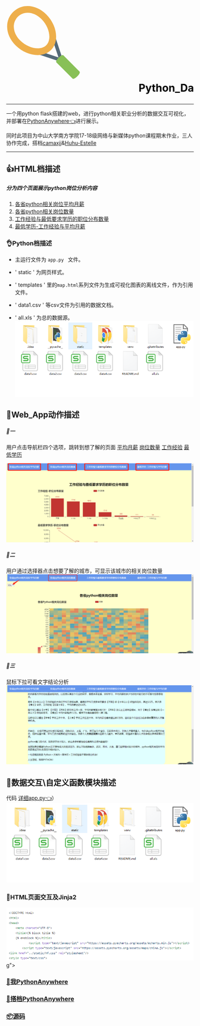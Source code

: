 # <svg t="1578230313391" class="icon" viewBox="0 0 1024 1024" version="1.1" xmlns="http://www.w3.org/2000/svg" p-id="2004" width="200" height="200"><path d="M773.02528 781.265455a23.738182 23.738182 0 0 1-24.273455 5.72509l-301.963636-100.398545a23.645091 23.645091 0 0 1-15.010909-29.928727 23.738182 23.738182 0 0 1 30.021818-14.987637l256.954182 85.434182-85.620364-256.395636a23.714909 23.714909 0 1 1 45.009455-14.987637l100.608 301.312c2.839273 8.517818 0.628364 17.896727-5.725091 24.22691" fill="#546A79" p-id="2005"></path><path d="M616.260189 624.965818c-114.967273 114.990545-339.106909 85.085091-489.448727-65.256727C-12.708538 420.189091-26.741993 223.790545 94.159825 102.865455 215.084916-18.036364 411.483462-4.002909 551.003462 135.517091c150.341818 150.341818 180.247273 374.481455 65.256727 489.448727zM159.439825 168.145455c-85.085091 85.085091-71.377455 222.301091 32.628364 326.306909 111.010909 111.010909 282.088727 142.103273 358.935273 65.256727 76.846545-76.846545 45.754182-247.924364-65.256727-358.935273C381.740916 96.768 244.524916 83.060364 159.439825 168.145455z" fill="#EEAF4B" p-id="2006"></path><path d="M977.895098 986.600727c-26.554182 26.554182-55.249455 40.913455-64.093091 32.069818l-224.372363-224.372363c-8.866909-8.866909 5.492364-37.562182 32.046545-64.116364 26.554182-26.554182 55.249455-40.913455 64.093091-32.046545l224.395636 224.372363c8.843636 8.843636-5.515636 37.538909-32.069818 64.093091" fill="#88C057" p-id="2007"></path></svg><div data-v-2df95543=""><font color="black"><marquee>Python_Data</marquee></font>


---

一个用python flask搭建的web，进行python相关职业分析的数据交互可视化，并部署在[PythonAnywhere👈](http://Elaine.pythonanywhere.com/)进行展示。

同时此项目为中山大学南方学院17-18级网络与新媒体python课程期末作业，三人协作完成，搭档[camaxjj](https://github.com/camaxjj/python)&[Huhu-Estelle](https://github.com/Huhu-Estelle/)


---

## 👍HTML档描述
##### 分为四个页面展示python岗位分析内容

1. [各省python相关岗位平均月薪](http://elaine.pythonanywhere.com/)
2. [各省python相关岗位数量](http://elaine.pythonanywhere.com/effectscatter_symbol)
3. [工作经验与最低要求学历的职位分布数量](http://elaine.pythonanywhere.com/pie_base)
4. [最低学历-工作经验与平均月薪](http://elaine.pythonanywhere.com/bar)

### 👌Python档描述

- 主运行文件为 `app.py ` 文件。

- ' static ' 为网页样式。
 
- ' templates ' 里的`map.html`系列文件为生成可视化图表的离线文件，作为引用文件。
 
- ' data1.csv ' 等csv文件为引用的数据文档。

- ' all.xls ' 为总的数据源。
![文件内容](./readme_images/py.png)
## 📗Web_App动作描述
##### 🔑一
用户点击导航栏四个选项，跳转到想了解的页面
[平均月薪](http://elaine.pythonanywhere.com/)
[岗位数量](http://elaine.pythonanywhere.com/effectscatter_symbol)
[工作经验](http://elaine.pythonanywhere.com/pie_base)
[最低学历](http://elaine.pythonanywhere.com/bar)

![导航](./readme_images/nav.png)

##### 🔐二
用户通过选择器点击想要了解的城市，可显示该城市的相关岗位数量
![选项](./readme_images/option.png)


##### 🔐三
鼠标下拉可看文字结论分析
![结论](./readme_images/text.png)

## 📝数据交互\自定义函数模块描述

代码
[详细app.py👈](https://github.com/ElaineToto/Python_Data/blob/master/app.py)）
![代码](./readme_images/py.png)

### 🐂HTML页面交互及Jinja2
![交互](./readme_images/jj.png)g">

### [🔗我PythonAnywhere](http://Elaine.pythonanywhere.com/)

### [🔗搭档PythonAnywhere](http://xjiajian.pythonanywhere.com/)

### [📦源码](https://github.com/ElaineToto/Python/tree/master/code)
